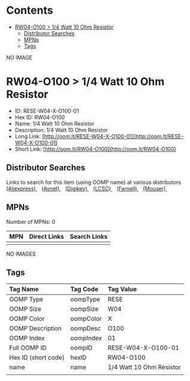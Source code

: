 



Contents
========

* [RW04-O100 > 1/4 Watt 10 Ohm Resistor](#rw04-o100--14-watt-10-ohm-resistor)
	* [Distributor Searches](#distributor-searches)
	* [MPNs](#mpns)
	* [Tags](#tags)
  
NO IMAGE  
# RW04-O100 > 1/4 Watt 10 Ohm Resistor

- ID: RESE-W04-X-O100-01
- Hex ID: RW04-O100
- Name: 1/4 Watt 10 Ohm Resistor
- Description: 1/4 Watt 10 Ohm Resistor
- Long Link: [http://oom.lt/RESE-W04-X-O100-01](http://oom.lt/RESE-W04-X-O100-01)
- Short Link: [http://oom.lt/RW04-O100](http://oom.lt/RW04-O100)

## Distributor Searches
  
Links to search for this item (using OOMP name) at various distributors  
[(Aliexpress) ](https://www.aliexpress.com/wholesale?SearchText=11171/4+Watt+10+Ohm+Resistor)&nbsp;&nbsp;&nbsp;[(Avnet) ](https://www.avnet.com/shop/us/search/1/4+Watt+10+Ohm+Resistor)&nbsp;&nbsp;&nbsp;[(Digikey) ](https://www.digikey.co.uk/en/products/result?s=1/4+Watt+10+Ohm+Resistor)&nbsp;&nbsp;&nbsp;[(LCSC) ](https://www.lcsc.com/search?q=1/4+Watt+10+Ohm+Resistor)&nbsp;&nbsp;&nbsp;[(Farnell) ](https://uk.farnell.com/search?st=1/4+Watt+10+Ohm+Resistor)&nbsp;&nbsp;&nbsp;[(Mouser) ](https://www.mouser.com/c/?q=1/4+Watt+10+Ohm+Resistor)&nbsp;&nbsp;&nbsp;
## MPNs
  
Number of MPNs: 0  

|MPN|Direct Links|Search Links|
| :--- | :--- | :--- |
||||
  
NO IMAGES  
## Tags
  

|Tag Name|Tag Code|Tag Value|
| :--- | :--- | :--- |
|OOMP Type|oompType|RESE|
|OOMP Size|oompSize|W04|
|OOMP Color|oompColor|X|
|OOMP Description|oompDesc|O100|
|OOMP Index|oompIndex|01|
|Full OOMP ID|oompID|RESE-W04-X-O100-01|
|Hex ID (short code)|hexID|RW04-O100|
|name|name|1/4 Watt 10 Ohm Resistor|
||||
